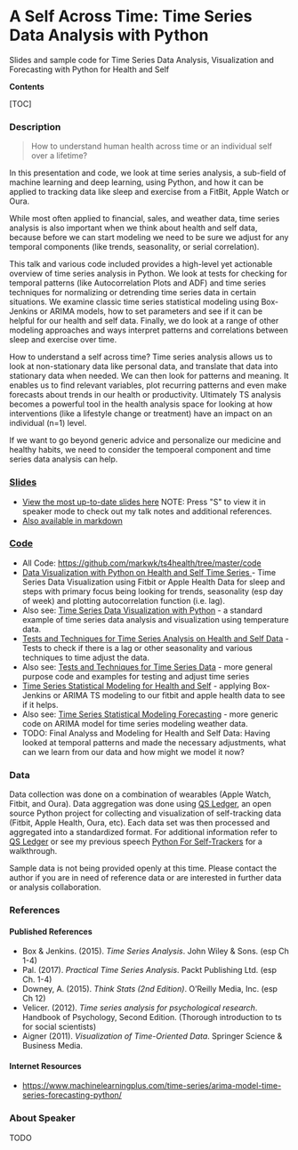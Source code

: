 # A Self Across Time: Time Series Data Analysis with Python

Slides and sample code for Time Series Data Analysis, Visualization and Forecasting with Python for Health and Self

**Contents**

[TOC]

### Description

> How to understand human health across time or an individual self over a lifetime?

In this presentation and code, we look at time series analysis, a sub-field of machine learning and deep learning, using Python, and how it can be applied to tracking data like sleep and exercise from a FitBit, Apple Watch or Oura. 

While most often applied to financial, sales, and weather data, time series analysis is also important when we think about health and self data, because before we can start modeling we need to be sure we adjust for any temporal components (like trends, seasonality, or serial correlation). 

This talk and various code included provides a high-level yet actionable overview of time series analysis in Python. We look at tests for checking for temporal patterns (like Autocorrelation Plots and ADF) and time series techniques for normalizing or detrending time series data in certain situations. We examine classic time series statistical modeling using Box-Jenkins or ARIMA models, how to set parameters and see if it can be helpful for our health and self data. Finally, we do look at a range of other modeling approaches and ways interpret patterns and correlations between sleep and exercise over time. 

How to understand a self across time? Time series analysis allows us to look at non-stationary data like personal data, and translate that data into stationary data when needed. We can then look for patterns and meaning. It enables us to find relevant variables, plot recurring patterns and even make forecasts about trends in our health or productivity. Ultimately TS analysis becomes a powerful tool in the health analysis space for looking at how interventions (like a lifestyle change or treatment) have an impact on an individual (n=1) level. 

If we want to go beyond generic advice and personalize our medicine and healthy habits, we need to consider the tempoeral component and time series data analysis can help. 

### [Slides](https://markwk.github.io/ts4health/slides/slides.html)

- [View the most up-to-date slides here](https://markwk.github.io/ts4health/slides/slides.html) NOTE: Press "S" to view it in speaker mode to check out my talk notes and additional references. 
- [Also available in markdown](https://github.com/markwk/ts4health/blob/master/slides/slides.md)

### [Code](https://github.com/markwk/ts4health/tree/master/code)

- All Code: https://github.com/markwk/ts4health/tree/master/code
- [Data Visualization with Python on Health and Self Time Series ](https://github.com/markwk/ts4health/blob/master/code/Data_Visualization_Health_and_Self_Time_Series.ipynb) - Time Series Data Visualization using Fitbit or Apple Health Data for sleep and steps with primary focus being looking for trends, seasonality (esp day of week) and plotting autocorrelation function (i.e. lag). 
- Also see: [Time Series Data Visualization with Python](https://github.com/markwk/ts4health/blob/master/code/Time_Series_Data_Visualization_with_Python.ipynb) - a standard example of time series data analysis and visualization using temperature data. 
- [Tests and Techniques for Time Series Analysis on Health and Self Data](https://github.com/markwk/ts4health/blob/master/code/Tests_and_Techniques_Health_and_Self_Time_Series.ipynb) - Tests to check if there is a lag or other seasonality and various techniques to time adjust the data. 
- Also see: [Tests and Techniques for Time Series Data](https://github.com/markwk/ts4health/blob/master/code/Time_Series_Tests_and_Techniques.ipynb) - more general purpose code and examples for testing and adjust time series
- [Time Series Statistical Modeling for Health and Self](https://github.com/markwk/ts4health/blob/master/code/TS_Statistical_Modeling_Health_and_Self_Time_Series.ipynb) - applying Box-Jenkins or ARIMA TS modeling to our fitbit and apple health data to see if it helps. 
- Also see: [Time Series Statistical Modeling Forecasting](https://github.com/markwk/ts4health/blob/master/code/Time_Series_Statistical_Modeling_and_Forecasting.ipynb) - more generic code on ARIMA model for time series modeling weather data. 
- TODO: Final Analyss and Modeling for Health and Self Data: Having looked at temporal patterns and made the necessary adjustments, what can we learn from our data and how might we model it now? 

### Data

Data collection was done on a combination of wearables (Apple Watch, Fitbit, and Oura). Data aggregation was done using [QS Ledger](https://github.com/markwk/qs_ledger), an open source Python project for collecting and visualization of self-tracking data (Fitbit, Apple Health, Oura, etc). Each data set was then processed and aggregated into a standardized format. For additional information refer to [QS Ledger](https://github.com/markwk/qs_ledger) or see my previous speech [Python For Self-Trackers](https://github.com/markwk/python4selftrackers) for a walkthrough. 

Sample data is not being provided openly at this time. Please contact the author if you are in need of reference data or are interested in further data or analysis collaboration. 

### References

#### Published References

- Box & Jenkins. (2015). *Time Series Analysis*. John Wiley & Sons. (esp Ch 1-4)
- Pal. (2017). *Practical Time Series Analysis*. Packt Publishing Ltd. (esp Ch. 1-4)
- Downey, A. (2015). *Think Stats (2nd Edition)*. O’Reilly Media, Inc. (esp Ch 12)
- Velicer. (2012). *Time series analysis for psychological research*. Handbook of Psychology, Second Edition. (Thorough introduction to ts for social scientists)
- Aigner (2011). *Visualization of Time-Oriented Data*. Springer Science & Business Media. 

#### Internet Resources

- https://www.machinelearningplus.com/time-series/arima-model-time-series-forecasting-python/

### About Speaker

TODO